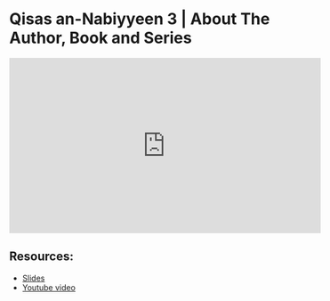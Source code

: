 # Qisas an-Nabiyyeen 3 | About The Author, Book and Series

<iframe width="560" height="315" src="https://www.youtube-nocookie.com/embed/EsumAzEc60E?start=0" frameborder="0" allow="accelerometer; autoplay; encrypted-media; gyroscope; picture-in-picture" allowfullscreen="allowfullscreen"></iframe><BR>



## Resources:
- [Slides](https://github.com/arshare/resources_balagha_pdfs)
- [Youtube video](EsumAzEc60E)
